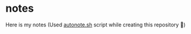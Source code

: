 # notes
Here is my notes (Used [autonote.sh](https://github.com/eredotpkfr/autonote.sh) script while creating this repository 🤙)
